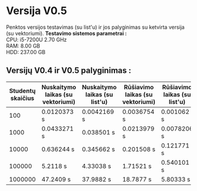 # Versija V0.5
Penktos versijos testavimas (su list'u) ir jos palyginimas su ketvirta versija (su vektoriumi).
**Testavimo sistemos parametrai :** <br/>
CPU: i5-7200U 2.70 GHz <br/>
RAM: 8.00 GB <br/>
HDD: 237.00 GB <br/>
## Versijų V0.4 ir V0.5 palyginimas :
| Studentų skaičius | Nuskaitymo laikas (su vektoriumi) | Nuskaitymo laikas (su list'u) | Rūšiavimo laikas (su vektoriumi) | Rūšiavimo laikas (su list'u) |
|-------------------|-----------------------------------|-------------------------------|----------------------------------|------------------------------|
|100                |0.0120373 s                        |0.0042169 s                    |0.0036754 s                       |0.001062 s                    |
|1000               |0.0433271 s                        |0.038501 s                     |0.0213979 s                       |0.0078206 s                   |
|10000              |0.636244 s                         |0.345662 s                     |0.201508 s                        |0.121771 s                    |
|100000             |5.2118 s                           |4.33038 s                      |1.71521 s                         |0.540101 s                    |
|1000000            |47.2409 s                          |37.9882 s                      |18.7877 s                         |5.80333 s                     |

